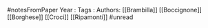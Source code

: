 #notesFromPaper
Year   :
Tags   :
Authors: [[Brambilla]] [[Boccignone]] [[Borghese]] [[Croci]] [[Ripamonti]]
#unread